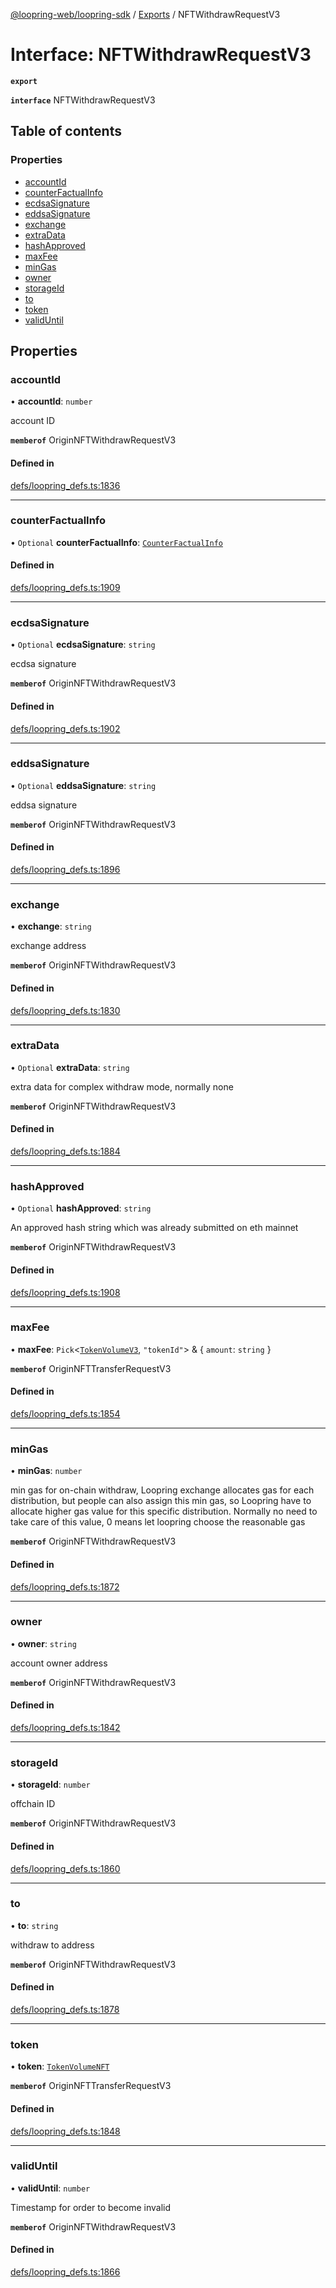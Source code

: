 [@loopring-web/loopring-sdk](../README.md) / [Exports](../modules.md) / NFTWithdrawRequestV3

# Interface: NFTWithdrawRequestV3

**`export`**

**`interface`** NFTWithdrawRequestV3

## Table of contents

### Properties

- [accountId](NFTWithdrawRequestV3.md#accountid)
- [counterFactualInfo](NFTWithdrawRequestV3.md#counterfactualinfo)
- [ecdsaSignature](NFTWithdrawRequestV3.md#ecdsasignature)
- [eddsaSignature](NFTWithdrawRequestV3.md#eddsasignature)
- [exchange](NFTWithdrawRequestV3.md#exchange)
- [extraData](NFTWithdrawRequestV3.md#extradata)
- [hashApproved](NFTWithdrawRequestV3.md#hashapproved)
- [maxFee](NFTWithdrawRequestV3.md#maxfee)
- [minGas](NFTWithdrawRequestV3.md#mingas)
- [owner](NFTWithdrawRequestV3.md#owner)
- [storageId](NFTWithdrawRequestV3.md#storageid)
- [to](NFTWithdrawRequestV3.md#to)
- [token](NFTWithdrawRequestV3.md#token)
- [validUntil](NFTWithdrawRequestV3.md#validuntil)

## Properties

### accountId

• **accountId**: `number`

account ID

**`memberof`** OriginNFTWithdrawRequestV3

#### Defined in

[defs/loopring_defs.ts:1836](https://github.com/Loopring/loopring_sdk/blob/6d0be7c/src/defs/loopring_defs.ts#L1836)

___

### counterFactualInfo

• `Optional` **counterFactualInfo**: [`CounterFactualInfo`](CounterFactualInfo.md)

#### Defined in

[defs/loopring_defs.ts:1909](https://github.com/Loopring/loopring_sdk/blob/6d0be7c/src/defs/loopring_defs.ts#L1909)

___

### ecdsaSignature

• `Optional` **ecdsaSignature**: `string`

ecdsa signature

**`memberof`** OriginNFTWithdrawRequestV3

#### Defined in

[defs/loopring_defs.ts:1902](https://github.com/Loopring/loopring_sdk/blob/6d0be7c/src/defs/loopring_defs.ts#L1902)

___

### eddsaSignature

• `Optional` **eddsaSignature**: `string`

eddsa signature

**`memberof`** OriginNFTWithdrawRequestV3

#### Defined in

[defs/loopring_defs.ts:1896](https://github.com/Loopring/loopring_sdk/blob/6d0be7c/src/defs/loopring_defs.ts#L1896)

___

### exchange

• **exchange**: `string`

exchange address

**`memberof`** OriginNFTWithdrawRequestV3

#### Defined in

[defs/loopring_defs.ts:1830](https://github.com/Loopring/loopring_sdk/blob/6d0be7c/src/defs/loopring_defs.ts#L1830)

___

### extraData

• `Optional` **extraData**: `string`

extra data for complex withdraw mode, normally none

**`memberof`** OriginNFTWithdrawRequestV3

#### Defined in

[defs/loopring_defs.ts:1884](https://github.com/Loopring/loopring_sdk/blob/6d0be7c/src/defs/loopring_defs.ts#L1884)

___

### hashApproved

• `Optional` **hashApproved**: `string`

An approved hash string which was already submitted on eth mainnet

**`memberof`** OriginNFTWithdrawRequestV3

#### Defined in

[defs/loopring_defs.ts:1908](https://github.com/Loopring/loopring_sdk/blob/6d0be7c/src/defs/loopring_defs.ts#L1908)

___

### maxFee

• **maxFee**: `Pick`<[`TokenVolumeV3`](TokenVolumeV3.md), ``"tokenId"``\> & { `amount`: `string`  }

**`memberof`** OriginNFTTransferRequestV3

#### Defined in

[defs/loopring_defs.ts:1854](https://github.com/Loopring/loopring_sdk/blob/6d0be7c/src/defs/loopring_defs.ts#L1854)

___

### minGas

• **minGas**: `number`

min gas for on-chain withdraw, Loopring exchange allocates gas for each distribution, but people can also assign this min gas, so Loopring have to allocate higher gas value for this specific distribution. Normally no need to take care of this value, 0 means let loopring choose the reasonable gas

**`memberof`** OriginNFTWithdrawRequestV3

#### Defined in

[defs/loopring_defs.ts:1872](https://github.com/Loopring/loopring_sdk/blob/6d0be7c/src/defs/loopring_defs.ts#L1872)

___

### owner

• **owner**: `string`

account owner address

**`memberof`** OriginNFTWithdrawRequestV3

#### Defined in

[defs/loopring_defs.ts:1842](https://github.com/Loopring/loopring_sdk/blob/6d0be7c/src/defs/loopring_defs.ts#L1842)

___

### storageId

• **storageId**: `number`

offchain ID

**`memberof`** OriginNFTWithdrawRequestV3

#### Defined in

[defs/loopring_defs.ts:1860](https://github.com/Loopring/loopring_sdk/blob/6d0be7c/src/defs/loopring_defs.ts#L1860)

___

### to

• **to**: `string`

withdraw to address

**`memberof`** OriginNFTWithdrawRequestV3

#### Defined in

[defs/loopring_defs.ts:1878](https://github.com/Loopring/loopring_sdk/blob/6d0be7c/src/defs/loopring_defs.ts#L1878)

___

### token

• **token**: [`TokenVolumeNFT`](TokenVolumeNFT.md)

**`memberof`** OriginNFTTransferRequestV3

#### Defined in

[defs/loopring_defs.ts:1848](https://github.com/Loopring/loopring_sdk/blob/6d0be7c/src/defs/loopring_defs.ts#L1848)

___

### validUntil

• **validUntil**: `number`

Timestamp for order to become invalid

**`memberof`** OriginNFTWithdrawRequestV3

#### Defined in

[defs/loopring_defs.ts:1866](https://github.com/Loopring/loopring_sdk/blob/6d0be7c/src/defs/loopring_defs.ts#L1866)
